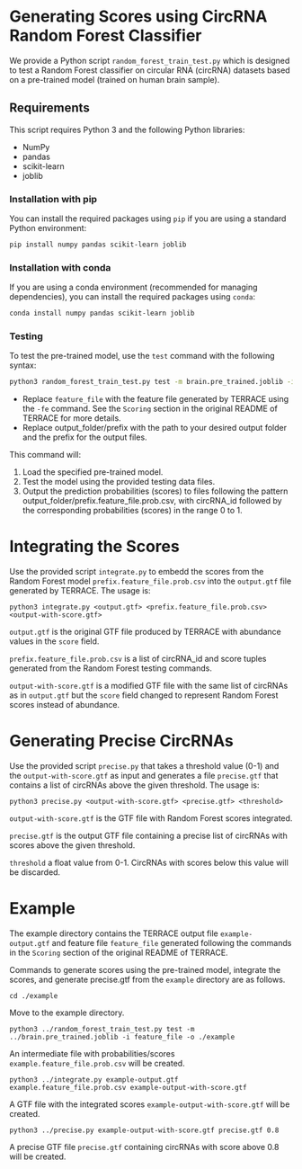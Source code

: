 # Generating Scores using CircRNA Random Forest Classifier

We provide a Python script `random_forest_train_test.py` which is designed to test a Random Forest classifier on circular RNA (circRNA) datasets based on a pre-trained model (trained on human brain sample).

## Requirements

This script requires Python 3 and the following Python libraries:

- NumPy
- pandas
- scikit-learn
- joblib

### Installation with pip

You can install the required packages using `pip` if you are using a standard Python environment:

```bash
pip install numpy pandas scikit-learn joblib
```

### Installation with conda

If you are using a conda environment (recommended for managing dependencies), you can install the required packages using `conda`:

```bash
conda install numpy pandas scikit-learn joblib
```

### Testing

To test the pre-trained model, use the `test` command with the following syntax:

```bash
python3 random_forest_train_test.py test -m brain.pre_trained.joblib -i feature_file -o output_folder/prefix
```

* Replace `feature_file` with the feature file generated by TERRACE using the `-fe` command. See the `Scoring` section in the original README of TERRACE for more details.
* Replace output_folder/prefix with the path to your desired output folder and the prefix for the output files.

This command will:

1. Load the specified pre-trained model.
2. Test the model using the provided testing data files.
3. Output the prediction probabilities (scores) to files following the pattern output_folder/prefix.feature_file.prob.csv, with circRNA_id followed by the corresponding probabilities (scores) in the range 0 to 1.

# Integrating the Scores

Use the provided script `integrate.py` to embedd the scores from the Random Forest model `prefix.feature_file.prob.csv` into the `output.gtf` file generated by TERRACE. The usage is:

```
python3 integrate.py <output.gtf> <prefix.feature_file.prob.csv> <output-with-score.gtf>
```

`output.gtf` is the original GTF file produced by TERRACE with abundance values in the `score` field.

`prefix.feature_file.prob.csv` is a list of circRNA_id and score tuples generated from the Random Forest testing commands.

`output-with-score.gtf` is a modified GTF file with the same list of circRNAs as in `output.gtf` but the `score` field changed to represent Random Forest scores instead of abundance.

# Generating Precise CircRNAs

Use the provided script `precise.py` that takes a threshold value (0-1) and the `output-with-score.gtf` as input and generates a file `precise.gtf` that contains a list of circRNAs above the given threshold. The usage is:

```
python3 precise.py <output-with-score.gtf> <precise.gtf> <threshold>
```

`output-with-score.gtf` is the GTF file with Random Forest scores integrated. 

`precise.gtf` is the output GTF file containing a precise list of circRNAs with scores above the given threshold.

`threshold` a float value from 0-1. CircRNAs with scores below this value will be discarded.

# Example

The example directory contains the TERRACE output file `example-output.gtf` and feature file `feature_file` generated following the commands in the `Scoring` section of the original README of TERRACE. 

Commands to generate scores using the pre-trained model, integrate the scores, and generate precise.gtf from the `example` directory are as follows.

```
cd ./example
```
Move to the example directory.

```
python3 ../random_forest_train_test.py test -m ../brain.pre_trained.joblib -i feature_file -o ./example
```

An intermediate file with probabilities/scores `example.feature_file.prob.csv` will be created.

```
python3 ../integrate.py example-output.gtf example.feature_file.prob.csv example-output-with-score.gtf
```

A GTF file with the integrated scores `example-output-with-score.gtf` will be created.

```
python3 ../precise.py example-output-with-score.gtf precise.gtf 0.8
```

A precise GTF file `precise.gtf` containing circRNAs with score above 0.8 will be created.  


